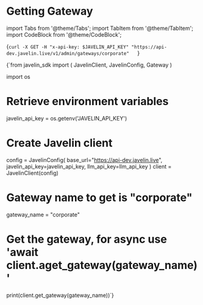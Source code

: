 # Getting Gateway
import Tabs from '@theme/Tabs';
import TabItem from '@theme/TabItem';
import CodeBlock from '@theme/CodeBlock';

<Tabs>
<TabItem value="shell" label="Using the API:">

<CodeBlock
  language="python">
  {`curl -X GET -H "x-api-key: $JAVELIN_API_KEY" "https://api-dev.javelin.live/v1/admin/gateways/corporate"  
`}
</CodeBlock>

</TabItem>

<TabItem value="py" label="In Python:">

<CodeBlock
  language="python">
  {`from javelin_sdk import (
    JavelinClient,
    JavelinConfig,
    Gateway
)

import os

# Retrieve environment variables
javelin_api_key = os.getenv('JAVELIN_API_KEY')

# Create Javelin client
config = JavelinConfig(
    base_url="https://api-dev.javelin.live",
    javelin_api_key=javelin_api_key,
    llm_api_key=llm_api_key
)
client = JavelinClient(config)

# Gateway name to get is "corporate"
gateway_name = "corporate"

# Get the gateway, for async use 'await client.aget_gateway(gateway_name)'
print(client.get_gateway(gateway_name))`}
</CodeBlock>


</TabItem>

</Tabs>
